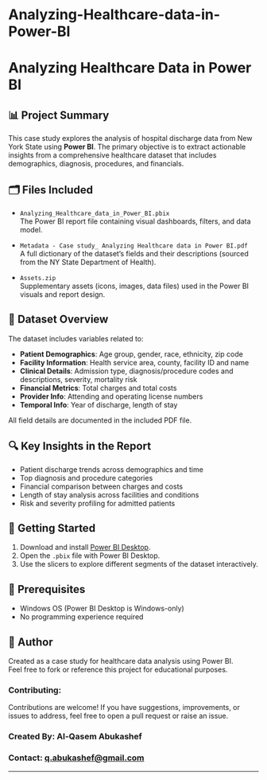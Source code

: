 # Analyzing-Healthcare-data-in-Power-BI


#  Analyzing Healthcare Data in Power BI

## 📊 Project Summary

This case study explores the analysis of hospital discharge data from New York State using **Power BI**. The primary objective is to extract actionable insights from a comprehensive healthcare dataset that includes demographics, diagnosis, procedures, and financials.

## 🗂 Files Included

- `Analyzing_Healthcare_data_in_Power_BI.pbix`  
  The Power BI report file containing visual dashboards, filters, and data model.

- `Metadata - Case study_ Analyzing Healthcare data in Power BI.pdf`  
  A full dictionary of the dataset’s fields and their descriptions (sourced from the NY State Department of Health).

- `Assets.zip`  
  Supplementary assets (icons, images, data files) used in the Power BI visuals and report design.

## 🏥 Dataset Overview

The dataset includes variables related to:

- **Patient Demographics**: Age group, gender, race, ethnicity, zip code
- **Facility Information**: Health service area, county, facility ID and name
- **Clinical Details**: Admission type, diagnosis/procedure codes and descriptions, severity, mortality risk
- **Financial Metrics**: Total charges and total costs
- **Provider Info**: Attending and operating license numbers
- **Temporal Info**: Year of discharge, length of stay

All field details are documented in the included PDF file.

## 🔍 Key Insights in the Report

- Patient discharge trends across demographics and time
- Top diagnosis and procedure categories
- Financial comparison between charges and costs
- Length of stay analysis across facilities and conditions
- Risk and severity profiling for admitted patients

## 🚀 Getting Started

1. Download and install [Power BI Desktop](https://powerbi.microsoft.com/desktop/).
2. Open the `.pbix` file with Power BI Desktop.
3. Use the slicers to explore different segments of the dataset interactively.

## 📌 Prerequisites

- Windows OS (Power BI Desktop is Windows-only)
- No programming experience required

## 👤 Author

Created as a case study for healthcare data analysis using Power BI.  
Feel free to fork or reference this project for educational purposes.


### Contributing:
Contributions are welcome! If you have suggestions, improvements, or issues to address, feel free to open a pull request or raise an issue.

### Created By: Al-Qasem Abukashef  
### Contact: q.abukashef@gmail.com

---

